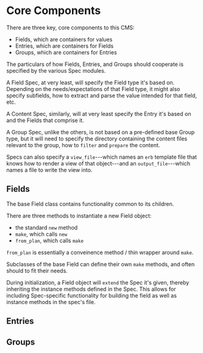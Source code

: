 # Core Components

There are three key, core components to this CMS:
- Fields, which are containers for values
- Entries, which are containers for Fields
- Groups, which are containers for Entries

The particulars of how Fields, Entries, and Groups should cooperate is specified by the various Spec modules.

A Field Spec, at very least, will specify the Field type it's based on. Depending on the needs/expectations of that Field type, it might also specify subfields, how to extract and parse the value intended for that field, etc.

A Content Spec, similarly, will at very least specify the Entry it's based on and the Fields that comprise it.

A Group Spec, unlike the others, is not based on a pre-defined base Group type, but it will need to specify the directory containing the content files relevant to the group, how to `filter` and `prepare` the content.

Specs can also specify a `view_file`---which names an `erb` template file that knows how to render a view of that object---and an `output_file`---which names a file to write the view into.


## Fields

The base Field class contains functionality common to its children.

There are three methods to instantiate a new Field object:
- the standard `new` method
- `make`, which calls `new`
- `from_plan`, which calls `make`

`from_plan` is essentially a conveinence method / thin wrapper around `make`.

Subclasses of the base Field can define their own `make` methods, and often should to fit their needs.

During initialization, a Field object will `extend` the Spec it's given, thereby inheriting the instance methods defined in the Spec. This allows for including Spec-specific functionality for building the field as well as instance methods in the spec's file.


## Entries

## Groups
